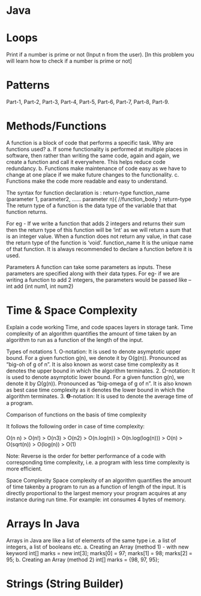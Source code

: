 # Java 

# Loops
Print if a number is prime or not (Input n from the user).
[In this problem you will learn how to check if a number is prime or not]

# Patterns
Part-1, Part-2, Part-3, Part-4, Part-5, Part-6, Part-7, Part-8, Part-9.

# Methods/Functions
   A function is a block of code that performs a specific task.
   Why are functions used?
            a. If some functionality is performed at multiple places in software, then rather than writing the same code, again                   and again, we create a function and call it everywhere. This helps reduce code redundancy.
            b. Functions make maintenance of code easy as we have to change at one
               place if we make future changes to the functionality.
            c. Functions make the code more readable and easy to understand.

  The syntax for function declaration is :
            return-type function_name (parameter 1, parameter2, …… parameter n){
            //function_body
            }
            return-type
   The return type of a function is the data type of the variable that that function returns.

   For eg - If we write a function that adds 2 integers and returns their sum then the return type of this function will be ‘int’ 
   as we will return a sum that is an integer value.
  When a function does not return any value, in that case the return type of the function is ‘void’.
  function_name
            It is the unique name of that function.
            It is always recommended to declare a function before it is used.

  Parameters
            A function can take some parameters as inputs. These parameters are specified along with their data types.
            For eg- if we are writing a function to add 2 integers, the parameters would be passed like – int add (int num1, int               num2)


# Time & Space Complexity
Explain a code working Time, and code spaces layers in storage tank. Time complexity of an algorithm quantifies the amount of time taken by an algorithm to run as a function of the length of the input.

Types of notations
            1. O-notation: It is used to denote asymptotic upper bound. For a given function g(n), we denote it by O(g(n)).                       Pronounced as “big-oh of g of n”. It is also known as worst case time complexity as it denotes the upper bound in                  which the algorithm terminates.
            2. Ω-notation: It is used to denote asymptotic lower bound. For a given function g(n), we denote it by Ω(g(n)).                       Pronounced as “big-omega of g of n”. It is also known as best case time complexity as it denotes the lower
               bound in which the algorithm terminates.
            3. 𝚯-notation: It is used to denote the average time of a program.

 Comparison of functions on the basis of time complexity
    
   It follows the following order in case of time complexity:

   O(n n) > O(n!) > O(n3) > O(n2) > O(n.log(n)) > O(n.log(log(n))) > O(n) > O(sqrt(n)) > O(log(n)) > O(1)

Note: Reverse is the order for better performance of a code with corresponding time complexity, i.e. a program with less time complexity is more efficient.

Space Complexity
            Space complexity of an algorithm quantifies the amount of time takenby a program to run as a function of length of the input. It is directly proportional to the largest memory your program acquires at any instance during run time.
For example: int consumes 4 bytes of memory.

# Arrays In Java
Arrays in Java are like a list of elements of the same type i.e. a list of integers, a list of
booleans etc.
            a. Creating an Array (method 1) - with new keyword
                int[] marks = new int[3];
                marks[0] = 97;
                marks[1] = 98;
                marks[2] = 95;
            b. Creating an Array (method 2)
                int[] marks = {98, 97, 95};

# Strings (String Builder)
